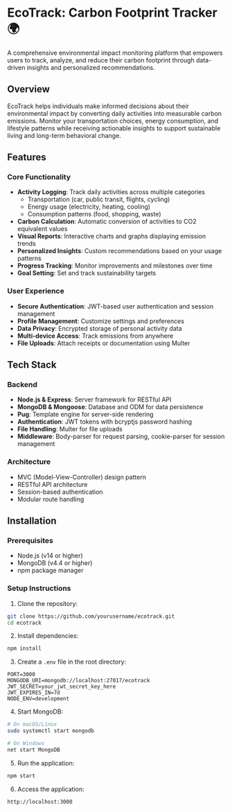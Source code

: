 # EcoTrack: Carbon Footprint Tracker 🌍

A comprehensive environmental impact monitoring platform that empowers users to track, analyze, and reduce their carbon footprint through data-driven insights and personalized recommendations.

## Overview

EcoTrack helps individuals make informed decisions about their environmental impact by converting daily activities into measurable carbon emissions. Monitor your transportation choices, energy consumption, and lifestyle patterns while receiving actionable insights to support sustainable living and long-term behavioral change.

## Features

### Core Functionality
- **Activity Logging**: Track daily activities across multiple categories
  - Transportation (car, public transit, flights, cycling)
  - Energy usage (electricity, heating, cooling)
  - Consumption patterns (food, shopping, waste)
- **Carbon Calculation**: Automatic conversion of activities to CO2 equivalent values
- **Visual Reports**: Interactive charts and graphs displaying emission trends
- **Personalized Insights**: Custom recommendations based on your usage patterns
- **Progress Tracking**: Monitor improvements and milestones over time
- **Goal Setting**: Set and track sustainability targets

### User Experience
- **Secure Authentication**: JWT-based user authentication and session management
- **Profile Management**: Customize settings and preferences
- **Data Privacy**: Encrypted storage of personal activity data
- **Multi-device Access**: Track emissions from anywhere
- **File Uploads**: Attach receipts or documentation using Multer

## Tech Stack

### Backend
- **Node.js & Express**: Server framework for RESTful API
- **MongoDB & Mongoose**: Database and ODM for data persistence
- **Pug**: Template engine for server-side rendering
- **Authentication**: JWT tokens with bcryptjs password hashing
- **File Handling**: Multer for file uploads
- **Middleware**: Body-parser for request parsing, cookie-parser for session management

### Architecture
- MVC (Model-View-Controller) design pattern
- RESTful API architecture
- Session-based authentication
- Modular route handling

## Installation

### Prerequisites
- Node.js (v14 or higher)
- MongoDB (v4.4 or higher)
- npm package manager

### Setup Instructions

1. Clone the repository:
```bash
git clone https://github.com/yourusername/ecotrack.git
cd ecotrack
```

2. Install dependencies:
```bash
npm install
```

3. Create a `.env` file in the root directory:
```env
PORT=3000
MONGODB_URI=mongodb://localhost:27017/ecotrack
JWT_SECRET=your_jwt_secret_key_here
JWT_EXPIRES_IN=7d
NODE_ENV=development
```

4. Start MongoDB:
```bash
# On macOS/Linux
sudo systemctl start mongodb

# On Windows
net start MongoDB
```

5. Run the application:
```bash
npm start
```

6. Access the application:
```
http://localhost:3000
```

